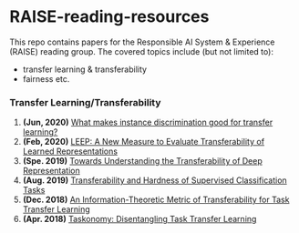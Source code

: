 # RAISE-reading-resources

This repo contains papers for the Responsible AI System & Experience (RAISE) reading group. The covered topics include (but not limited to): 
- transfer learning & transferability
- fairness etc.


### Transfer Learning/Transferability
1. **(Jun, 2020)** [What makes instance discrimination good for transfer learning?](https://arxiv.org/abs/2006.06606)
2. **(Feb, 2020)** [LEEP: A New Measure to Evaluate Transferability of Learned Representations](https://arxiv.org/abs/2002.12462)
3. **(Spe. 2019)** [Towards Understanding the Transferability of Deep Representation](https://arxiv.org/abs/1909.12031)
4. **(Aug. 2019)** [Transferability and Hardness of Supervised Classification Tasks](https://arxiv.org/abs/1908.08142)
5. **(Dec. 2018)** [An Information-Theoretic Metric of Transferability for Task Transfer Learning](https://openreview.net/forum?id=BkxAUjRqY7)
6. **(Apr. 2018)** [Taskonomy: Disentangling Task Transfer Learning](https://arxiv.org/abs/1804.08328)
